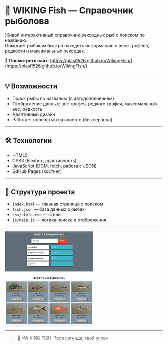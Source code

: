 # 🎣 WIKING Fish — Справочник рыболова

Живой интерактивный справочник рекордных рыб с поиском по названию.  
Помогает рыбакам быстро находить информацию о весе трофеев, редкости и максимальных рекордах.

🔗 **Посмотреть сайт**: [https://plasi1526.github.io/WikingFish/](https://plasi1526.github.io/WikingFish/)

---

## 💡 Возможности
- Поиск рыбы по названию (с автодополнением)
- Отображение данных: вес трофея, редкого трофея, максимальный вес, редкость
- Адаптивный дизайн
- Работает полностью на клиенте (без сервера)

---

## 🛠️ Технологии
- HTML5
- CSS3 (Flexbox, адаптивность)
- JavaScript (DOM, fetch, работа с JSON)
- GitHub Pages (хостинг)

---

## 📁 Структура проекта
- `index.html` — главная страница с поиском
- `fish.json` — база данных о рыбах
- `css/style.css` — стили
- `js/main.js` — логика поиска и отображения

---
![Скриншот WIKING Fish](image/screenshots.jpg)

---

> 💬 «WIKING FISH: Твоя легенда, твой улов»
